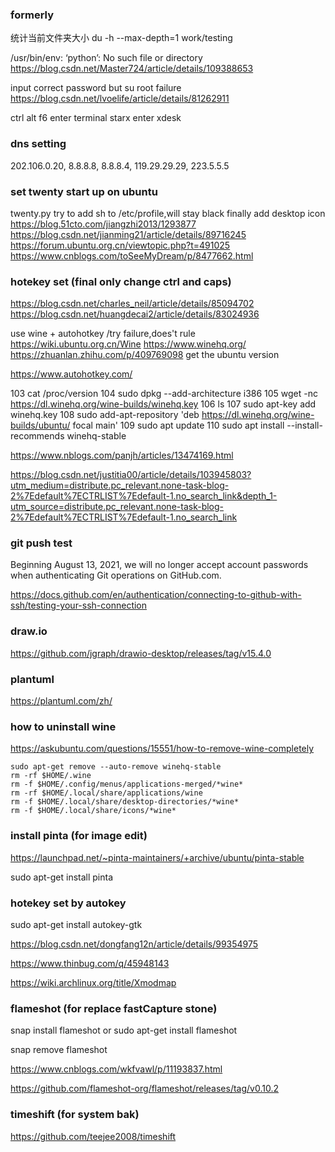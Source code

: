 ### formerly
统计当前文件夹大小
du -h --max-depth=1 work/testing

/usr/bin/env: ‘python’: No such file or directory
https://blog.csdn.net/Master724/article/details/109388653

input correct password but su root failure
https://blog.csdn.net/lvoelife/article/details/81262911

ctrl alt f6 enter terminal
starx enter xdesk

### dns setting
202.106.0.20, 8.8.8.8, 8.8.8.4, 119.29.29.29, 223.5.5.5

### set twenty start up on ubuntu
twenty.py 
try to add sh to /etc/profile,will stay black
finally add desktop icon
https://blog.51cto.com/jiangzhi2013/1293877
https://blog.csdn.net/jianming21/article/details/89716245
https://forum.ubuntu.org.cn/viewtopic.php?t=491025
https://www.cnblogs.com/toSeeMyDream/p/8477662.html

### hotekey set (final only change ctrl and caps)
https://blog.csdn.net/charles_neil/article/details/85094702
https://blog.csdn.net/huangdecai2/article/details/83024936

use wine + autohotkey   /try failure,does't rule
https://wiki.ubuntu.org.cn/Wine
https://www.winehq.org/
https://zhuanlan.zhihu.com/p/409769098
get the ubuntu version

https://www.autohotkey.com/

  103  cat /proc/version
  104  sudo dpkg --add-architecture i386 
  105  wget -nc https://dl.winehq.org/wine-builds/winehq.key
  106  ls
  107  sudo apt-key add winehq.key
  108  sudo add-apt-repository 'deb https://dl.winehq.org/wine-builds/ubuntu/ focal main'
  109  sudo apt update
  110  sudo apt install --install-recommends winehq-stable

https://www.nblogs.com/panjh/articles/13474169.html

https://blog.csdn.net/justitia00/article/details/103945803?utm_medium=distribute.pc_relevant.none-task-blog-2%7Edefault%7ECTRLIST%7Edefault-1.no_search_link&depth_1-utm_source=distribute.pc_relevant.none-task-blog-2%7Edefault%7ECTRLIST%7Edefault-1.no_search_link

### git push test
Beginning August 13, 2021, we will no longer accept account passwords when authenticating Git operations on GitHub.com.

https://docs.github.com/en/authentication/connecting-to-github-with-ssh/testing-your-ssh-connection

### draw.io
https://github.com/jgraph/drawio-desktop/releases/tag/v15.4.0

### plantuml
https://plantuml.com/zh/

### how to uninstall wine

https://askubuntu.com/questions/15551/how-to-remove-wine-completely

```
sudo apt-get remove --auto-remove winehq-stable 
rm -rf $HOME/.wine
rm -f $HOME/.config/menus/applications-merged/*wine*
rm -rf $HOME/.local/share/applications/wine
rm -f $HOME/.local/share/desktop-directories/*wine*
rm -f $HOME/.local/share/icons/*wine*
```

### install pinta (for image edit)

https://launchpad.net/~pinta-maintainers/+archive/ubuntu/pinta-stable

sudo apt-get install pinta



### hotekey set  by autokey

sudo apt-get install autokey-gtk

https://blog.csdn.net/dongfang12n/article/details/99354975

https://www.thinbug.com/q/45948143

https://wiki.archlinux.org/title/Xmodmap



### flameshot (for replace fastCapture stone)

snap install flameshot or sudo apt-get install flameshot

snap remove flameshot

https://www.cnblogs.com/wkfvawl/p/11193837.html

https://github.com/flameshot-org/flameshot/releases/tag/v0.10.2



### timeshift (for system bak)

https://github.com/teejee2008/timeshift
